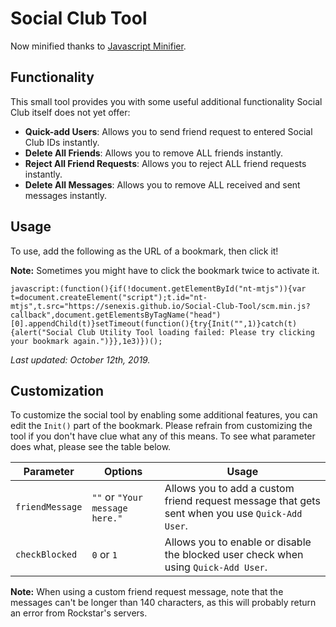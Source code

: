 # Social Club Tool
Now minified thanks to [Javascript Minifier](https://javascript-minifier.com/).

## Functionality
This small tool provides you with some useful additional functionality Social Club itself does not yet offer:

- **Quick-add Users**: Allows you to send friend request to entered Social Club IDs instantly.
- **Delete All Friends**: Allows you to remove ALL friends instantly.
- **Reject All Friend Requests**: Allows you to reject ALL friend requests instantly.
- **Delete All Messages**: Allows you to remove ALL received and sent messages instantly.

## Usage
To use, add the following as the URL of a bookmark, then click it!

**Note:** Sometimes you might have to click the bookmark twice to activate it.

```
javascript:(function(){if(!document.getElementById("nt-mtjs")){var t=document.createElement("script");t.id="nt-mtjs",t.src="https://senexis.github.io/Social-Club-Tool/scm.min.js?callback",document.getElementsByTagName("head")[0].appendChild(t)}setTimeout(function(){try{Init("",1)}catch(t){alert("Social Club Utility Tool loading failed: Please try clicking your bookmark again.")}},1e3)})();
```

*Last updated: October 12th, 2019.*

## Customization
To customize the social tool by enabling some additional features, you can edit the `Init()` part of the bookmark. Please refrain from customizing the tool if you don't have clue what any of this means. To see what parameter does what, please see the table below.

Parameter | Options | Usage
--- | --- | ---
`friendMessage` | `""` or `"Your message here."` | Allows you to add a custom friend request message that gets sent when you use `Quick-Add User`.
`checkBlocked` | `0` or `1` | Allows you to enable or disable the blocked user check when using `Quick-Add User`.

**Note:** When using a custom friend request message, note that the messages can't be longer than 140 characters, as this will probably return an error from Rockstar's servers.
